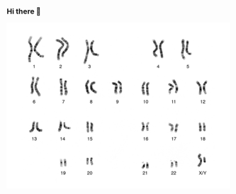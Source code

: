 ### Hi there 👋

[![Header](https://raw.githubusercontent.com/gdeol4/gdeol4/main/karyotype.jpg "Header")](https://www.gurkamal.com)


<!--
**gdeol4/gdeol4** is a ✨ _special_ ✨ repository because its `README.md` (this file) appears on your GitHub profile.

Here are some ideas to get you started:

- 🔭 I’m currently working on ...
- 🌱 I’m currently learning ...
- 👯 I’m looking to collaborate on ...
- 🤔 I’m looking for help with ...
- 💬 Ask me about ...
- 📫 How to reach me: ...
- 😄 Pronouns: ...
- ⚡ Fun fact: ...
-->

